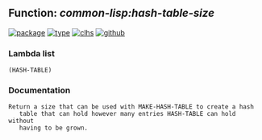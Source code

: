 ## Function: ***common-lisp:hash-table-size***
[![package](https://img.shields.io/badge/Package-COMMON--LISP-5f9ea0.svg?style=social&colorA=999999)](../) [![type](https://img.shields.io/badge/Type-Function-5f9ea0.svg?style=social&colorA=999999)](../#function) [![clhs](https://img.shields.io/badge/CLHS-HASH--TABLE--SIZE-5f9ea0.svg?style=social&colorA=999999)](http://www.lispworks.com/documentation/HyperSpec/Body/f_hash_4.htm) [![github](https://img.shields.io/badge/GitHub-View_the_source-5f9ea0.svg?style=social&colorA=999999&logo=github)](https://github.com/sbcl/sbcl/blob/master/src/code/target-hash-table.lisp/) 
### Lambda list
```
(HASH-TABLE)
```
### Documentation
```
Return a size that can be used with MAKE-HASH-TABLE to create a hash
   table that can hold however many entries HASH-TABLE can hold without
   having to be grown.
```
